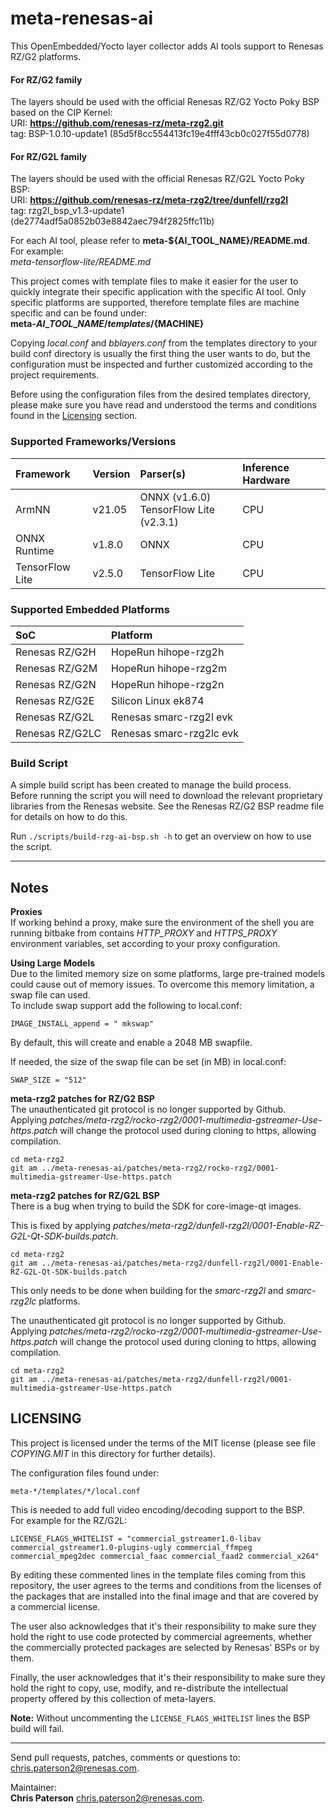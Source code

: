 # meta-renesas-ai #
This OpenEmbedded/Yocto layer collector adds AI tools support to Renesas RZ/G2
platforms.

#### For RZ/G2 family ####
The layers should be used with the official Renesas RZ/G2 Yocto Poky BSP based
on the CIP Kernel:  
URI: **https://github.com/renesas-rz/meta-rzg2.git**  
tag: BSP-1.0.10-update1 (85d5f8cc554413fc19e4fff43cb0c027f55d0778)

#### For RZ/G2L family ####
The layers should be used with the official Renesas RZ/G2L Yocto Poky BSP:  
URI: **https://github.com/renesas-rz/meta-rzg2/tree/dunfell/rzg2l**  
tag: rzg2l_bsp_v1.3-update1 (de2774adf5a0852b03e8842aec794f2825ffc11b)

For each AI tool, please refer to **meta-${AI\_TOOL\_NAME}/README.md**. For
example:  
*meta-tensorflow-lite/README.md*


This project comes with template files to make it easier for the user to quickly
integrate their specific application with the specific AI tool. Only specific
platforms are supported, therefore template files are machine specific and can
be found under:  
**meta-${AI\_TOOL\_NAME}/templates/${MACHINE}**  


Copying *local.conf* and *bblayers.conf* from the templates directory to your
build conf directory is usually the first thing the user wants to do, but
the configuration must be inspected and further customized according to the
project requirements.

Before using the configuration files from the desired templates directory,
please make sure you have read and understood the terms and conditions found
in the [Licensing](#licensing) section.

### Supported Frameworks/Versions ###

| Framework       | Version   | Parser(s)                                 | Inference Hardware               |
| :-------------- | :-------- | :---------------------------------------- | :------------------------------- |
| ArmNN           | v21.05    | ONNX (v1.6.0)<br>TensorFlow Lite (v2.3.1) | CPU                              |
| ONNX Runtime    | v1.8.0    | ONNX                                      | CPU                              |
| TensorFlow Lite | v2.5.0    | TensorFlow Lite                           | CPU                              |

### Supported Embedded Platforms ###

| SoC             | Platform                 |
| :-------------- | :----------------------- |
| Renesas RZ/G2H  | HopeRun hihope-rzg2h     |
| Renesas RZ/G2M  | HopeRun hihope-rzg2m     |
| Renesas RZ/G2N  | HopeRun hihope-rzg2n     |
| Renesas RZ/G2E  | Silicon Linux ek874      |
| Renesas RZ/G2L  | Renesas smarc-rzg2l evk  |
| Renesas RZ/G2LC | Renesas smarc-rzg2lc evk |

### Build Script ###
A simple build script has been created to manage the build process.  
Before running the script you will need to download the relevant proprietary
libraries from the Renesas website. See the Renesas RZ/G2 BSP readme file for
details on how to do this.

Run `./scripts/build-rzg-ai-bsp.sh -h` to get an overview on how to use the
script.

---

## Notes ##
**Proxies**  
If working behind a proxy, make sure the environment of the shell you are
running bitbake from contains *HTTP\_PROXY* and *HTTPS\_PROXY* environment
variables, set according to your proxy configuration.


**Using Large Models**  
Due to the limited memory size on some platforms, large pre-trained models could
cause out of memory issues. To overcome this memory limitation, a swap file can
used.  
To include swap support add the following to local.conf:  
```
IMAGE_INSTALL_append = " mkswap"
```


By default, this will create and enable a 2048 MB swapfile.  


If needed, the size of the swap file can be set (in MB) in local.conf:  
```
SWAP_SIZE = "512"
```

**meta-rzg2 patches for RZ/G2 BSP**  
The unauthenticated git protocol is no longer supported by Github.  
Applying *patches/meta-rzg2/rocko-rzg2/0001-multimedia-gstreamer-Use-https.patch*
will change the protocol used during cloning to https, allowing compilation.

```
cd meta-rzg2
git am ../meta-renesas-ai/patches/meta-rzg2/rocko-rzg2/0001-multimedia-gstreamer-Use-https.patch
```


**meta-rzg2 patches for RZ/G2L BSP**  
There is a bug when trying to build the SDK for core-image-qt images.

This is fixed by applying *patches/meta-rzg2/dunfell-rzg2l/0001-Enable-RZ-G2L-Qt-SDK-builds.patch*.


```
cd meta-rzg2
git am ../meta-renesas-ai/patches/meta-rzg2/dunfell-rzg2l/0001-Enable-RZ-G2L-Qt-SDK-builds.patch
```

This only needs to be done when building for the *smarc-rzg2l* and
*smarc-rzg2lc* platforms.

The unauthenticated git protocol is no longer supported by Github.  
Applying *patches/meta-rzg2/rocko-rzg2/0001-multimedia-gstreamer-Use-https.patch*
will change the protocol used during cloning to https, allowing compilation.

```
cd meta-rzg2
git am ../meta-renesas-ai/patches/meta-rzg2/dunfell-rzg2l/0001-multimedia-gstreamer-Use-https.patch
```


## LICENSING ##

This project is licensed under the terms of the MIT license (please see file
*COPYING.MIT* in this directory for further details).

The configuration files found under:
```
meta-*/templates/*/local.conf
```
This is needed to add full video encoding/decoding support to the BSP.  
For example for the RZ/G2L:
```
LICENSE_FLAGS_WHITELIST = "commercial_gstreamer1.0-libav commercial_gstreamer1.0-plugins-ugly commercial_ffmpeg commercial_mpeg2dec commercial_faac commercial_faad2 commercial_x264"
```

By editing these commented lines in the template files coming from this
repository, the user agrees to the terms and conditions from the licenses of the
packages that are installed into the final image and that are covered by a
commercial license.

The user also acknowledges that it's their responsibility to make sure
they hold the right to use code protected by commercial agreements, whether
the commercially protected packages are selected by Renesas' BSPs or by them.

Finally, the user acknowledges that it's their responsibility to make sure
they hold the right to copy, use, modify, and re-distribute the intellectual
property offered by this collection of meta-layers.

**Note:** Without uncommenting the `LICENSE_FLAGS_WHITELIST` lines the BSP build
will fail.

---

Send pull requests, patches, comments or questions to:  
[chris.paterson2@renesas.com](mailto:chris.paterson2@renesas.com).


Maintainer:  
**Chris Paterson** [chris.paterson2@renesas.com](mailto:chris.paterson2@renesas.com).
